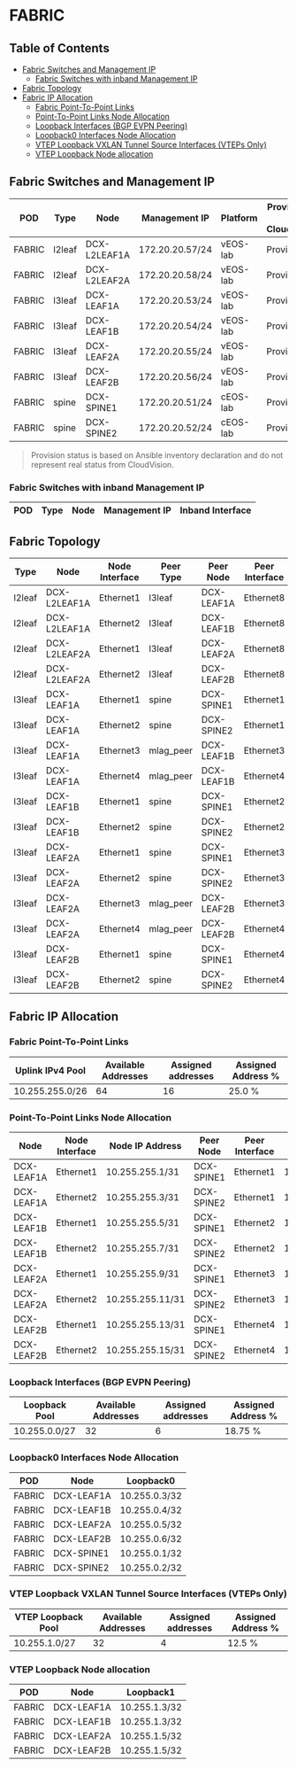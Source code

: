 # FABRIC

## Table of Contents

- [Fabric Switches and Management IP](#fabric-switches-and-management-ip)
  - [Fabric Switches with inband Management IP](#fabric-switches-with-inband-management-ip)
- [Fabric Topology](#fabric-topology)
- [Fabric IP Allocation](#fabric-ip-allocation)
  - [Fabric Point-To-Point Links](#fabric-point-to-point-links)
  - [Point-To-Point Links Node Allocation](#point-to-point-links-node-allocation)
  - [Loopback Interfaces (BGP EVPN Peering)](#loopback-interfaces-bgp-evpn-peering)
  - [Loopback0 Interfaces Node Allocation](#loopback0-interfaces-node-allocation)
  - [VTEP Loopback VXLAN Tunnel Source Interfaces (VTEPs Only)](#vtep-loopback-vxlan-tunnel-source-interfaces-vteps-only)
  - [VTEP Loopback Node allocation](#vtep-loopback-node-allocation)

## Fabric Switches and Management IP

| POD | Type | Node | Management IP | Platform | Provisioned in CloudVision | Serial Number |
| --- | ---- | ---- | ------------- | -------- | -------------------------- | ------------- |
| FABRIC | l2leaf | DCX-L2LEAF1A | 172.20.20.57/24 | vEOS-lab | Provisioned | - |
| FABRIC | l2leaf | DCX-L2LEAF2A | 172.20.20.58/24 | vEOS-lab | Provisioned | - |
| FABRIC | l3leaf | DCX-LEAF1A | 172.20.20.53/24 | vEOS-lab | Provisioned | - |
| FABRIC | l3leaf | DCX-LEAF1B | 172.20.20.54/24 | vEOS-lab | Provisioned | - |
| FABRIC | l3leaf | DCX-LEAF2A | 172.20.20.55/24 | vEOS-lab | Provisioned | - |
| FABRIC | l3leaf | DCX-LEAF2B | 172.20.20.56/24 | vEOS-lab | Provisioned | - |
| FABRIC | spine | DCX-SPINE1 | 172.20.20.51/24 | cEOS-lab | Provisioned | - |
| FABRIC | spine | DCX-SPINE2 | 172.20.20.52/24 | cEOS-lab | Provisioned | - |

> Provision status is based on Ansible inventory declaration and do not represent real status from CloudVision.

### Fabric Switches with inband Management IP

| POD | Type | Node | Management IP | Inband Interface |
| --- | ---- | ---- | ------------- | ---------------- |

## Fabric Topology

| Type | Node | Node Interface | Peer Type | Peer Node | Peer Interface |
| ---- | ---- | -------------- | --------- | ----------| -------------- |
| l2leaf | DCX-L2LEAF1A | Ethernet1 | l3leaf | DCX-LEAF1A | Ethernet8 |
| l2leaf | DCX-L2LEAF1A | Ethernet2 | l3leaf | DCX-LEAF1B | Ethernet8 |
| l2leaf | DCX-L2LEAF2A | Ethernet1 | l3leaf | DCX-LEAF2A | Ethernet8 |
| l2leaf | DCX-L2LEAF2A | Ethernet2 | l3leaf | DCX-LEAF2B | Ethernet8 |
| l3leaf | DCX-LEAF1A | Ethernet1 | spine | DCX-SPINE1 | Ethernet1 |
| l3leaf | DCX-LEAF1A | Ethernet2 | spine | DCX-SPINE2 | Ethernet1 |
| l3leaf | DCX-LEAF1A | Ethernet3 | mlag_peer | DCX-LEAF1B | Ethernet3 |
| l3leaf | DCX-LEAF1A | Ethernet4 | mlag_peer | DCX-LEAF1B | Ethernet4 |
| l3leaf | DCX-LEAF1B | Ethernet1 | spine | DCX-SPINE1 | Ethernet2 |
| l3leaf | DCX-LEAF1B | Ethernet2 | spine | DCX-SPINE2 | Ethernet2 |
| l3leaf | DCX-LEAF2A | Ethernet1 | spine | DCX-SPINE1 | Ethernet3 |
| l3leaf | DCX-LEAF2A | Ethernet2 | spine | DCX-SPINE2 | Ethernet3 |
| l3leaf | DCX-LEAF2A | Ethernet3 | mlag_peer | DCX-LEAF2B | Ethernet3 |
| l3leaf | DCX-LEAF2A | Ethernet4 | mlag_peer | DCX-LEAF2B | Ethernet4 |
| l3leaf | DCX-LEAF2B | Ethernet1 | spine | DCX-SPINE1 | Ethernet4 |
| l3leaf | DCX-LEAF2B | Ethernet2 | spine | DCX-SPINE2 | Ethernet4 |

## Fabric IP Allocation

### Fabric Point-To-Point Links

| Uplink IPv4 Pool | Available Addresses | Assigned addresses | Assigned Address % |
| ---------------- | ------------------- | ------------------ | ------------------ |
| 10.255.255.0/26 | 64 | 16 | 25.0 % |

### Point-To-Point Links Node Allocation

| Node | Node Interface | Node IP Address | Peer Node | Peer Interface | Peer IP Address |
| ---- | -------------- | --------------- | --------- | -------------- | --------------- |
| DCX-LEAF1A | Ethernet1 | 10.255.255.1/31 | DCX-SPINE1 | Ethernet1 | 10.255.255.0/31 |
| DCX-LEAF1A | Ethernet2 | 10.255.255.3/31 | DCX-SPINE2 | Ethernet1 | 10.255.255.2/31 |
| DCX-LEAF1B | Ethernet1 | 10.255.255.5/31 | DCX-SPINE1 | Ethernet2 | 10.255.255.4/31 |
| DCX-LEAF1B | Ethernet2 | 10.255.255.7/31 | DCX-SPINE2 | Ethernet2 | 10.255.255.6/31 |
| DCX-LEAF2A | Ethernet1 | 10.255.255.9/31 | DCX-SPINE1 | Ethernet3 | 10.255.255.8/31 |
| DCX-LEAF2A | Ethernet2 | 10.255.255.11/31 | DCX-SPINE2 | Ethernet3 | 10.255.255.10/31 |
| DCX-LEAF2B | Ethernet1 | 10.255.255.13/31 | DCX-SPINE1 | Ethernet4 | 10.255.255.12/31 |
| DCX-LEAF2B | Ethernet2 | 10.255.255.15/31 | DCX-SPINE2 | Ethernet4 | 10.255.255.14/31 |

### Loopback Interfaces (BGP EVPN Peering)

| Loopback Pool | Available Addresses | Assigned addresses | Assigned Address % |
| ------------- | ------------------- | ------------------ | ------------------ |
| 10.255.0.0/27 | 32 | 6 | 18.75 % |

### Loopback0 Interfaces Node Allocation

| POD | Node | Loopback0 |
| --- | ---- | --------- |
| FABRIC | DCX-LEAF1A | 10.255.0.3/32 |
| FABRIC | DCX-LEAF1B | 10.255.0.4/32 |
| FABRIC | DCX-LEAF2A | 10.255.0.5/32 |
| FABRIC | DCX-LEAF2B | 10.255.0.6/32 |
| FABRIC | DCX-SPINE1 | 10.255.0.1/32 |
| FABRIC | DCX-SPINE2 | 10.255.0.2/32 |

### VTEP Loopback VXLAN Tunnel Source Interfaces (VTEPs Only)

| VTEP Loopback Pool | Available Addresses | Assigned addresses | Assigned Address % |
| ------------------ | ------------------- | ------------------ | ------------------ |
| 10.255.1.0/27 | 32 | 4 | 12.5 % |

### VTEP Loopback Node allocation

| POD | Node | Loopback1 |
| --- | ---- | --------- |
| FABRIC | DCX-LEAF1A | 10.255.1.3/32 |
| FABRIC | DCX-LEAF1B | 10.255.1.3/32 |
| FABRIC | DCX-LEAF2A | 10.255.1.5/32 |
| FABRIC | DCX-LEAF2B | 10.255.1.5/32 |
